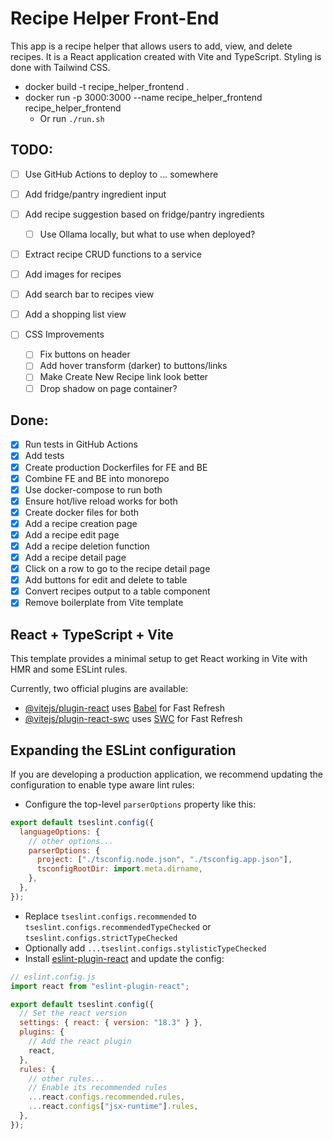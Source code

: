 # Recipe Helper Front-End
This app is a recipe helper that allows users to add, view, and delete recipes. It is a React application created with Vite and TypeScript. Styling is done with Tailwind CSS.

* docker build -t recipe_helper_frontend .
* docker run -p 3000:3000 --name recipe_helper_frontend recipe_helper_frontend
  * Or run `./run.sh`

## TODO:

- [ ] Use GitHub Actions to deploy to ... somewhere

- [ ] Add fridge/pantry ingredient input
- [ ] Add recipe suggestion based on fridge/pantry ingredients
  - [ ] Use Ollama locally, but what to use when deployed?
- [ ] Extract recipe CRUD functions to a service
- [ ] Add images for recipes
- [ ] Add search bar to recipes view
- [ ] Add a shopping list view

- [ ] CSS Improvements
  - [ ] Fix buttons on header
  - [ ] Add hover transform (darker) to buttons/links
  - [ ] Make Create New Recipe link look better
  - [ ] Drop shadow on page container?

## Done:
- [x] Run tests in GitHub Actions
- [x] Add tests
- [x] Create production Dockerfiles for FE and BE
- [x] Combine FE and BE into monorepo
- [x] Use docker-compose to run both
- [x] Ensure hot/live reload works for both
- [x] Create docker files for both
- [x] Add a recipe creation page
- [x] Add a recipe edit page
- [x] Add a recipe deletion function
- [x] Add a recipe detail page
- [x] Click on a row to go to the recipe detail page
- [x] Add buttons for edit and delete to table
- [x] Convert recipes output to a table component
- [x] Remove boilerplate from Vite template

## React + TypeScript + Vite

This template provides a minimal setup to get React working in Vite with HMR and some ESLint rules.

Currently, two official plugins are available:

- [@vitejs/plugin-react](https://github.com/vitejs/vite-plugin-react/blob/main/packages/plugin-react/README.md) uses [Babel](https://babeljs.io/) for Fast Refresh
- [@vitejs/plugin-react-swc](https://github.com/vitejs/vite-plugin-react-swc) uses [SWC](https://swc.rs/) for Fast Refresh

## Expanding the ESLint configuration

If you are developing a production application, we recommend updating the configuration to enable type aware lint rules:

- Configure the top-level `parserOptions` property like this:

```js
export default tseslint.config({
  languageOptions: {
    // other options...
    parserOptions: {
      project: ["./tsconfig.node.json", "./tsconfig.app.json"],
      tsconfigRootDir: import.meta.dirname,
    },
  },
});
```

- Replace `tseslint.configs.recommended` to `tseslint.configs.recommendedTypeChecked` or `tseslint.configs.strictTypeChecked`
- Optionally add `...tseslint.configs.stylisticTypeChecked`
- Install [eslint-plugin-react](https://github.com/jsx-eslint/eslint-plugin-react) and update the config:

```js
// eslint.config.js
import react from "eslint-plugin-react";

export default tseslint.config({
  // Set the react version
  settings: { react: { version: "18.3" } },
  plugins: {
    // Add the react plugin
    react,
  },
  rules: {
    // other rules...
    // Enable its recommended rules
    ...react.configs.recommended.rules,
    ...react.configs["jsx-runtime"].rules,
  },
});
```
